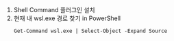 
1. Shell Command 플러그인 설치
2. 현재 내 wsl.exe 경로 찾기 in PowerShell
	```terminal
	Get-Command wsl.exe | Select-Object -Expand Source
	```

